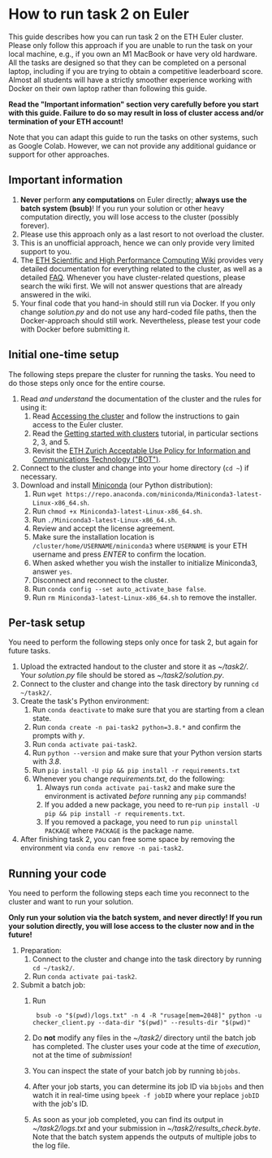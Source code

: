 How to run task 2 on Euler
==========================
This guide describes how you can run task 2 on the ETH Euler cluster.
Please only follow this approach if you are unable to run the task on your local machine,
e.g., if you own an M1 MacBook or have very old hardware.
All the tasks are designed so that they can be completed on a personal laptop,
including if you are trying to obtain a competitive leaderboard score.
Almost all students will have a strictly smoother experience working with Docker
on their own laptop rather than following this guide.

**Read the "Important information" section very carefully before you start with this guide.
Failure to do so may result in loss of cluster access and/or termination of your ETH account!**

Note that you can adapt this guide to run the tasks on other systems, such as Google Colab. However, we can not provide any additional guidance or support for other approaches.


Important information
---------------------
1. **Never** perform **any computations** on Euler directly; **always use the batch system (bsub)**! If you run your solution or other heavy computation directly, you will lose access to the cluster (possibly forever).
2. Please use this approach only as a last resort to not overload the cluster.
3. This is an unofficial approach, hence we can only provide very limited support to you.
4. The [ETH Scientific and High Performance Computing Wiki](https://scicomp.ethz.ch/wiki/Main_Page) provides very detailed documentation for everything related to the cluster, as well as a detailed [FAQ](https://scicomp.ethz.ch/wiki/FAQ). Whenever you have cluster-related questions, please search the wiki first. We will not answer questions that are already answered in the wiki.
5. Your final code that you hand-in should still run via Docker. If you only change *solution.py* and do not use any hard-coded file paths, then the Docker-approach should still work. Nevertheless, please test your code with Docker before submitting it.


Initial one-time setup
----------------------
The following steps prepare the cluster for running the tasks. You need to do those steps only once for the entire course.

1. Read *and understand* the documentation of the cluster and the rules for using it:
	1. Read [Accessing the cluster](https://scicomp.ethz.ch/wiki/Accessing_the_cluster) and follow the instructions to gain access to the Euler cluster.
	2. Read the [Getting started with clusters](https://scicomp.ethz.ch/wiki/Getting_started_with_clusters) tutorial, in particular sections 2, 3, and 5.
	3. Revisit the [ETH Zurich Acceptable Use Policy for Information and Communications Technology ("BOT")](https://rechtssammlung.sp.ethz.ch/Dokumente/203.21en.pdf).
2. Connect to the cluster and change into your home directory (`cd ~`) if necessary.
3. Download and install [Miniconda](https://docs.conda.io/en/latest/miniconda.html) (our Python distribution):
	1. Run `wget https://repo.anaconda.com/miniconda/Miniconda3-latest-Linux-x86_64.sh`.
	2. Run `chmod +x Miniconda3-latest-Linux-x86_64.sh`.
	3. Run `./Miniconda3-latest-Linux-x86_64.sh`.
	4. Review and accept the license agreement.
	5. Make sure the installation location is `/cluster/home/USERNAME/miniconda3` where `USERNAME` is your ETH username and press *ENTER* to confirm the location.
	6. When asked whether you wish the installer to initialize Miniconda3, answer `yes`.
	7. Disconnect and reconnect to the cluster.
	8. Run `conda config --set auto_activate_base false`.
	9. Run `rm Miniconda3-latest-Linux-x86_64.sh` to remove the installer.


Per-task setup
--------------
You need to perform the following steps only once for task 2, but again for future tasks.

1. Upload the extracted handout to the cluster and store it as *~/task2/*. Your *solution.py* file should be stored as *~/task2/solution.py*.
2. Connect to the cluster and change into the task directory by running `cd ~/task2/`.
3. Create the task's Python environment:
    1. Run `conda deactivate` to make sure that you are starting from a clean state.
    2. Run `conda create -n pai-task2 python=3.8.*` and confirm the prompts with *y*.
    3. Run `conda activate pai-task2`.
    4. Run `python --version` and make sure that your Python version starts with *3.8*.
    5. Run `pip install -U pip && pip install -r requirements.txt`
    6. Whenever you change *requirements.txt*, do the following:
        1. Always run `conda activate pai-task2` and make sure the environment is activated *before* running any `pip` commands!
        2. If you added a new package, you need to re-run `pip install -U pip && pip install -r requirements.txt`.
        3. If you removed a package, you need to run `pip uninstall PACKAGE` where `PACKAGE` is the package name.
4. After finishing task 2, you can free some space by removing the environment via `conda env remove -n pai-task2`.


Running your code
-----------------
You need to perform the following steps each time you reconnect to the cluster and want to run your solution.

**Only run your solution via the batch system, and never directly! If you run your solution directly, you will lose access to the cluster now and in the future!**

1. Preparation:
	1. Connect to the cluster and change into the task directory by running `cd ~/task2/`.
	2. Run `conda activate pai-task2`.
2. Submit a batch job:
    1. Run

            bsub -o "$(pwd)/logs.txt" -n 4 -R "rusage[mem=2048]" python -u checker_client.py --data-dir "$(pwd)" --results-dir "$(pwd)"

    2. Do **not** modify any files in the *~/task2/* directory until the batch job has completed. The cluster uses your code at the time of *execution*, not at the time of *submission*!
    3. You can inspect the state of your batch job by running `bbjobs`.
    4. After your job starts, you can determine its job ID via `bbjobs` and then watch it in real-time using `bpeek -f jobID` where your replace `jobID` with the job's ID.
    5. As soon as your job completed, you can find its output in *~/task2/logs.txt* and your submission in *~/task2/results_check.byte*.
	Note that the batch system appends the outputs of multiple jobs to the log file.


